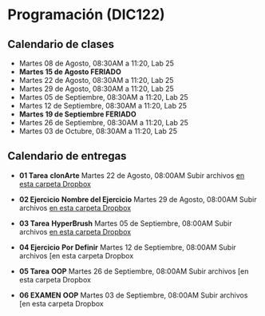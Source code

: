 # Programación (DIC122)

## Calendario de clases

* Martes 08 de Agosto, 08:30AM a 11:20, Lab 25
* **Martes 15 de Agosto FERIADO**
* Martes 22 de Agosto, 08:30AM a 11:20, Lab 25
* Martes 29 de Agosto, 08:30AM a 11:20, Lab 25
* Martes 05 de Septiembre, 08:30AM a 11:20, Lab 25
* Martes 12 de Septiembre, 08:30AM a 11:20, Lab 25
* **Martes 19 de Septiembre FERIADO**
* Martes 26 de Septiembre, 08:30AM a 11:20, Lab 25
* Martes 03 de Octubre, 08:30AM a 11:20, Lab 25



## Calendario de entregas

* **01 Tarea**
  **clonArte**
  Martes 22 de Agosto, 08:00AM
  Subir archivos [en esta carpeta Dropbox](https://www.dropbox.com/request/flexC92PW2ooM3KBhUiA)


* **02 Ejercicio**
  **Nombre del Ejercicio**
  Martes 29 de Agosto, 08:00AM
  Subir archivos [en esta carpeta Dropbox](https://www.dropbox.com/request/AADEvcLIqypxGU3EaaoG)


* **03 Tarea**
  **HyperBrush**
  Martes 05 de Septiembre, 08:00AM
  Subir archivos [en esta carpeta Dropbox](https://www.dropbox.com/request/EIkqPb9Uk7enP8oH4OI5)

* **04 Ejercicio**
  **Por Definir**
  Martes 12 de Septiembre, 08:00AM
  Subir archivos [en esta carpeta Dropbox


* **05 Tarea**
  **OOP**
  Martes 26 de Septiembre, 08:00AM
  Subir archivos [en esta carpeta Dropbox

* **06 EXAMEN**
  **OOP**
  Martes 03 de Septiembre, 08:00AM
  Subir archivos [en esta carpeta Dropbox

